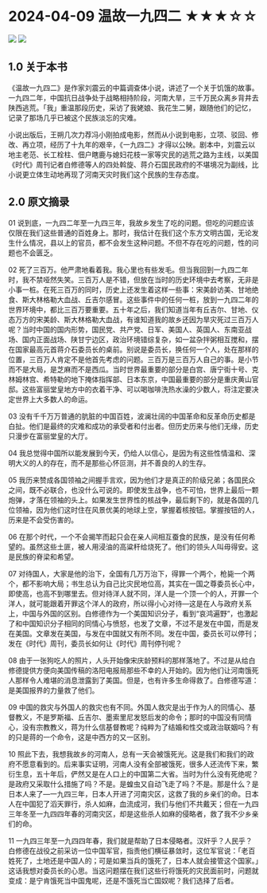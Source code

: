 # 2024-04-09 温故一九四二 ★★★☆☆



![](2024-04-09%20%E6%B8%A9%E6%95%85%E4%B8%80%E4%B9%9D%E5%9B%9B%E4%BA%8C%20%E2%98%85%E2%98%85%E2%98%85%E2%98%86%E2%98%86/image.png)
![](https://cdn.jsdelivr.net/gh/CourseRye/ScreenShot@master/uPic/Z4SGep.png)

## 1.0 关于本书

《温故一九四二》是作家刘震云的中篇调查体小说，讲述了一个关于饥饿的故事。一九四二年，中国抗日战争处于战略相持阶段，河南大旱，三千万民众离乡背井去陕西逃荒。「我」重温那段历史，采访了我姥娘、我花生二舅，跟随他们的记忆，记录了那场几乎已被这个民族淡忘的灾难。

小说出版后，王朔几次力荐冯小刚拍成电影，然而从小说到电影，立项、驳回、修改、再立项，经历了十九年的艰辛，《一九四二》才得以公映。剧本中，刘震云以地主老范、长工栓柱、佃户瞎鹿与媳妇花枝一家等灾民的逃荒之路为主线，以美国《时代》周刊记者白修德等人的四处斡旋、蒋介石国民政府的不堪境况为副线，比小说更立体生动地再现了河南天灾时我们这个民族的生存态度。

## 2.0 原文摘录

01 说到底，一九四二年至一九四三年，我故乡发生了吃的问题。但吃的问题应该仅限在我们这些普通的百姓身上。那时，我估计在我们这个东方文明古国，无论发生什么情况，县以上的官员，都不会发生这种问题。不但不存在吃的问题，性的问题也不会匮乏。

02 死了三百万。他严肃地看着我。我心里也有些发毛。但当我回到一九四二年时，我不禁哑然失笑。三百万人是不错，但放在当时的历史环境中去考察，无非是小事一桩。在死三百万的同时，历史上还发生着这样一些事：宋美龄访美、甘地绝食、斯大林格勒大血战、丘吉尔感冒。这些事件中的任何一桩，放到一九四二年的世界环境中，都比三百万要重要。五十年之后，我们知道当年有丘吉尔、甘地、仪态万方的宋美龄、斯大林格勒大血战，有谁知道我的故乡还因为旱灾死过三百万人呢？当时中国的国内形势，国民党、共产党、日军、美国人、英国人、东南亚战场、国内正面战场、陕甘宁边区，政治环境错综复杂，如一盆杂拌粥相互搅和，摆在国家最高元首蒋介石委员长的桌前。别说是委员长，换任何一个人，处在那样的位置，三百万人肯定不是他首先考虑的问题。三百万是三百万人自己的事。是小节而不是大局，是芝麻而不是西瓜。当时世界最重要的部分是白宫、唐宁街十号、克林姆林宫、希特勒的地下掩体指挥部、日本东京，中国最重要的部分是重庆黄山官邸。这些富丽堂皇地方中的衣着干净、可以喝咖啡洗热水澡的少数人，将注定要决定世界上大多数人的命运。

03 没有千千万万普通的肮脏的中国百姓，波澜壮阔的中国革命和反革命历史都是白扯。他们是最终的灾难和成功的承受者和付出者。但历史历来与他们无缘，历史只漫步在富丽堂皇的大厅。

04 我总觉得中国所以能发展到今天，仍给人以信心，是因为有这些性情温和、深明大义的人的存在，而不是那些心怀叵测，并不善良的人的生存。

05 我历来赞成各国领袖之间握手言欢，因为他们才是真正的阶级兄弟；各国民众之间，既不必联合，也没什么可说的。即使发生战争，也不可怕，世界上最后一颗炮弹，才落在领袖的头上。如果发生世界性的核战争，最后剩下的，就是各国的几位领袖，因为他们这时住在风景优美的地球上空，掌握着核按钮。掌握按钮的人，历来是不会受伤害的。

06 在那个时代，一个不会揭竿而起只会在亲人间相互蚕食的民族，是没有任何希望的。虽然这些土匪，被人用浸油的高粱秆给烧死了。他们的领头人叫毋得安。这是民族的脊梁和希望。

07 对待国人，大家是他的治下，全国有几万万治下，得罪一个两个，枪毙一个两个，都不影响大局；书生总认为自己比灾民地位高，其实在一国之尊委员长心中，即使高，也高不到哪里去。但对待洋人就不同，洋人是一个顶一个的人，开罪一个洋人，就可能跟着开罪这个洋人的政府，所以得小心对待—这是在人与政府关系上，中国与外国的区别。白修德作为一个美国知识分子，看到“哀鸿遍野”，也激起了和中国知识分子相同的同情心与愤怒，也发了文章，不过不是发在中国，而是发在美国。文章发在美国，与发在中国就又有所不同。发在中国，委员长可以停刊；发在《时代》周刊，委员长如何让《时代》周刊停刊呢？

08 由于一张狗吃人的照片，人头开始像宋庆龄预料的那样落地了。不过是从给白修德提供方便向美国传稿的洛阳电报局那些不幸的人开始的。因为他们让河南饿死人那样令人难堪的消息泄露到了美国。但是，也有许多生命得救了。白修德写道：是美国报界的力量救了他们。

09 中国的救灾与外国人的救灾也有不同。外国人救灾是出于作为人的同情心、基督教义，不是罗斯福、丘吉尔、墨索里尼发怒后发的命令；那时的中国没有同情心，没有宗教教义，蒋为什么信基督教呢？纯粹为了结婚和性交或政治联姻吗？有的只是蒋的一个命令，这是中西方的又一区别。

10 照此下去，我想我故乡的河南人，总有一天会被饿死光。这是我们和我们的政府不愿意看到的。后来事实证明，河南人没有全部被饿死，很多人还流传下来，繁衍生息，五十年后，俨然又是在人口上的中国第二大省。当时为什么没有死绝呢？是政府又采取什么措施了吗？不是。是蝗虫又自动飞走了吗？不是。那是什么？是日本人来了—一九四三年，日本人开进了河南灾区，这救了我的乡亲们的命。日本人在中国犯了滔天罪行，杀人如麻，血流成河，我们与他们不共戴天；但在一九四三年冬至一九四四年春的河南灾区，却是这些杀人如麻的侵略者，救了我不少乡亲们的命。

11 一九四三年至一九四四年春，我们就是帮助了日本侵略者。汉奸乎？人民乎？白修德在战役之前采访一位中国军官，指责他们横征暴敛时，这位军官说：「老百姓死了，土地还是中国人的；可是如果当兵的饿死了，日本人就会接管这个国家。」这话我想对委员长的心思。当这问题摆在我们这些行将饿死的灾民面前时，问题就变成：是宁肯饿死当中国鬼呢，还是不饿死当亡国奴呢？我们选择了后者。